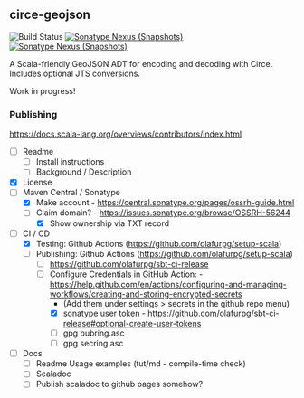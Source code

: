 ## circe-geojson

![Build Status](https://github.com/worace/circe-geojson/workflows/CI/badge.svg)
[![Sonatype Nexus (Snapshots)](https://img.shields.io/nexus/s/https/oss.sonatype.org/works.worace/circe-geojson-core_2.12.svg)](https://oss.sonatype.org/content/repositories/snapshots/works/worace/circe-geojson-core_2.12/)
[![Sonatype Nexus (Snapshots)](https://img.shields.io/nexus/s/https/oss.sonatype.org/works.worace/circe-geojson-jts.12.svg)](https://oss.sonatype.org/content/repositories/snapshots/works/worace/circe-geojson-jts_2.12/)

A Scala-friendly GeoJSON ADT for encoding and decoding with Circe. Includes optional JTS conversions.

Work in progress!

### Publishing

https://docs.scala-lang.org/overviews/contributors/index.html

* [ ] Readme
  * [ ] Install instructions
  * [ ] Background / Description
* [x] License
* [ ] Maven Central / Sonatype
  * [x] Make account - https://central.sonatype.org/pages/ossrh-guide.html
  * [ ] Claim domain? - https://issues.sonatype.org/browse/OSSRH-56244
    * [x] Show ownership via TXT record
* [ ] CI / CD
  * [X] Testing: Github Actions (https://github.com/olafurpg/setup-scala)
  * [ ] Publishing: Github Actions (https://github.com/olafurpg/setup-scala)
    * [ ] https://github.com/olafurpg/sbt-ci-release
    * [ ] Configure Credentials in GitHub Action: - https://help.github.com/en/actions/configuring-and-managing-workflows/creating-and-storing-encrypted-secrets
      * (Add them under settings > secrets in the github repo menu)
      * [x] sonatype user token - https://github.com/olafurpg/sbt-ci-release#optional-create-user-tokens
      * [ ] gpg pubring.asc
      * [ ] gpg secring.asc
* [ ] Docs
  * [ ] Readme Usage examples (tut/md - compile-time check)
  * [ ] Scaladoc
  * [ ] Publish scaladoc to github pages somehow?
